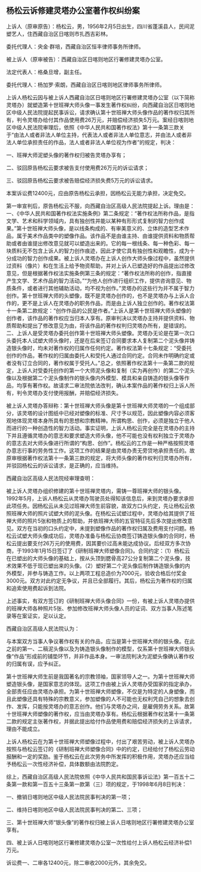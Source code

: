 ## 杨松云诉修建灵塔办公室著作权纠纷案

上诉人（原审原告）：杨松云，男，1956年2月5日出生，四川省蓬溪县人，民间泥塑艺人，住西藏自治区日喀则市扎西吉彩林。

委托代理人：央金·群培，西藏自治区恒丰律师事务所律师。

被上诉人（原审被告）：西藏自治区日喀则地区行署修建灵塔办公室。

法定代表人：格桑旦增，副主任。

委托代理人：杨加罗·索朗，西藏自治区日喀则地区律师事务所律师。

上诉人杨松云因与被上诉人西藏自治区日喀则地区行署修建灵塔办公室（以下简称灵塔办）就塑造第十世班禅大师头像一事发生著作权纠纷，向西藏自治区日喀则地区中级人民法院提起民事诉讼，请求确认第十世班禅大师头像作品的著作权归其所有，判令灵塔办给付其作品使用费26万元，并赔偿经济损失5万元。案经日喀则地区中级人民法院审理后，依照《中华人民共和国著作权法》第十一条第三款关于“由法人或者非法人单位主持，代表法人或者非法人单位意志，并由法人或者非法人单位承担责任的作品，法人或者非法人单位视为作者”的规定，判决：

一、班禅大师泥塑头像的著作权归被告灵塔办享有；

二、驳回原告杨松云要求被告支付使用费26万元的诉讼请求；

三、驳回原告杨松云要求被告赔偿经济损失费5万元的诉讼请求。

本案诉讼费12400元，应由原告杨松云承担，因杨松云无能力承担，决定免交。

第一审宣判后，原告杨松云不服，向西藏自治区高级人民法院提起上诉。理由是：一、《中华人民共和国著作权法实施条例》第二条规定：“著作权法所称作品，是指文学、艺术和科学领域内，具有独创性并能以某种有形形式复制的智力创作成果。”第十世班禅大师头像，是以线条构成的、有审美意义的、立体的造型艺术作品，属于美术作品类中的塑像作品。该作品不是由谁主持、由谁提供资料和物质帮助或者由谁提出修改意见就可以塑造出来的。它的每一根线条、每一种色彩、每一块质料无不包含上诉人的智力创作痕迹，因此才使它具有独创性和观瞻性，成为十分成功的智力创作成果。被上诉人灵塔办在上诉人创作大师头像过程中，虽然提供过资料（像片）和在生活上给予物资帮助，并对上诉人已塑造好的作品提出过修改意见，但是根据著作权法实施条例第三条的规定：“著作权法所称的创作，指直接产生文学、艺术作品的智力活动。”“为他人创作进行组织工作，提供咨询意见、物质条件，或者进行其他辅助活动，均不视为创作。”灵塔办的这些行为并不属于智力创作。第十世班禅大师的头塑像，既不是灵塔办创作的，也不是灵塔办与上诉人合作的，更不是上诉人在灵塔办的职务作品，而是由上诉人独立创作的。著作权法第十一条第二款规定：“创作作品的公民是作者。”上诉人是第十世班禅大师头塑像的创作者，该作品的著作权应当归本人享有。原审判决以灵塔办主持并提供资料、物质帮助和提出了修改意见为由，将该作品的著作权判归灵塔办所有，是错误的。二、上诉人是受灵塔办委托创作第十世班禅大师头塑像。灵塔办无论是在第一次口头委托本人试塑大师头像时，还是在后来签订合同要求本人复制第二个泥头像并铸造银头像时，均未对著作权的归属作任何约定。著作权法第十七条规定：“受委托创作的作品，著作权的归属由委托人和受托人通过合同约定。合同未作明确约定或者没有订立合同的，著作权属于受托人。”总之，依照著作权法第十一条第二款的规定，上诉人对受委托创作的第一个大师泥头像和复制（实为再创作）的第二个泥头像以及根据第二个泥头像制作的银头像内外模型、模具和亲自铸造的银头像等作品，均享有著作权。故请求二审法院依法改判，确认本案作品的著作权归上诉人所有，判令灵塔办支付使用报酬，并赔偿经济损失。

被上诉人灵塔办答辩称：第十世班禅大师头像是第十世班禅大师灵塔的一个组成部分，该灵塔的设计图纸中已经对塑像的标准、尺寸予以规范，因此塑像内容必须客观地体现灵塔本身所具有的思想和宗教精神。所谓构思、创作，必须是独立于他人而进行的一种创造性的智力活动。事实证明，上诉人杨松云完全是在灵塔办的主持下并且遵循灵塔办的意志和要求塑造大师头像，他不可能也没有权利独立于灵塔办的意志去对大师头像进行所谓的“构思、创作”。杨松云的工作是一种严格按照灵塔办意志行事的劳务性工作。这项工作的结果是由灵塔办责无旁贷地承担责任的。故原审根据著作权法第十一条第三款的规定，将大师头像的著作权判归灵塔办所有，并驳回杨松云的诉讼请求，是正确的，应当维持。

西藏自治区高级人民法院经审理查明：

被上诉人灵塔办组织修建的第十世班禅灵塔内，需铸一尊班禅大师的银头像。1992年5月，上诉人杨松云从灵塔办驾驶员处得知该信息后，来到灵塔办要求承担此项任务。因杨松云从未见过班禅大师生前容貌，故双方口头约定，先让杨松云依照班禅大师的照片试塑大师的泥头像。在杨松云试塑过程中，灵塔办给其提供了班禅大师的照片5张和物质上的帮助，并依班禅大师的五官特征先后多次提出修改意见。双方在当初的口头约定中，未提到塑像作品的著作权归属及费用支付问题。杨松云试塑大师头像成功后，灵塔办准备与杨松云协商签订铸造银头像的合同时，杨松云提出要支付26万元的使用费，因其要价过高未能达成协议。后经双方多次协商，于1993年1月15日签订了《研制班禅大师塑像合同》。合同约定：（1）杨松云在已塑出的大师头像的基础上，按从头顶到腮骨高27公分复制第二个泥头像，技术效果不低于现已塑出来的头像。（2）塑好第二个泥头像后制作铸造银头像的内外模型，并参与铸造工作。以上两项工程总造价为7000元，验收合格后付奖金3000元。双方对此约定无争议，并且已全部履行。其后，杨松云为著作权的归属和追索使用费起诉到法院。

上述事实，有双方签订的《研制班禅大师头像合同》一份，有被上诉人灵塔办提供的班禅大师各种照片5张、参加修改班禅大师头像人员的证词、双方当事人陈述笔录等在案证实，足以认定。

西藏自治区高级人民法院认为：

与本案双方当事人争议著作权有关的作品，应当是第十世班禅大师的银头像。在此之前的第一、二稿泥头像以及为铸造银头像制作的模型，仅系第十世班禅大师银头像“作品”形成前的铺垫环节，并非作品本身。一审法院判决为泥塑头像确认著作权的归属有误，应予纠正。

第十世班禅大师生前是我国著名的宗教领袖，国家领导人之一。为第十世班禅大师塑造银头像，是国家意志的体现。这项工作由被上诉人灵塔办受国家的指定承办，全部责任应由灵塔办承担。为第十世班禅大师塑像，不仅是为特定的人身塑像，而且此塑像还具有特殊的宗教意义，参加塑像的人不可能也无权利凭自己的想象去创作、发挥，只能按灵塔办的意志创作。他们与灵塔办之间，是雇佣劳务关系。故第十世班禅大师塑像的著作权，应当由灵塔办享有。杨松云根据著作权法第十一条第二款的规定主张著作权，并据此提出给付作品使用费和赔偿经济损失的上诉请求，理由不能成立。

上诉人杨松云在为第十世班禅大师塑像过程中，付出了艰苦劳动，被上诉人灵塔办按照与杨松云签订的《研制班禅大师塑像合同》中的约定，已经给付了杨松云劳动报酬和一定的奖励。鉴于杨松云在此次劳务中所发挥的积极作用，灵塔办还应当给予杨松云一次性经济补偿，具体数额由法院酌定。

综上，西藏自治区高级人民法院依照《中华人民共和国民事诉讼法》第一百五十二条第一款和第一百五十三条第一款第（三）项的规定，于1998年6月8日判决：

一、撤销日喀则地区中级人民法院民事判决的第一项；

二、维持日喀则地区中级人民法院民事判决的第二、三项；

三、第十世班禅大师“银头像”的著作权归被上诉人日喀则地区行署修建灵塔办公室享有。

四、被上诉人日喀则地区行署修建灵塔办公室一次性给付上诉人杨松云经济补偿1万元。

诉讼费一、二审各12400元，除二审收2000元外，其余免交。

